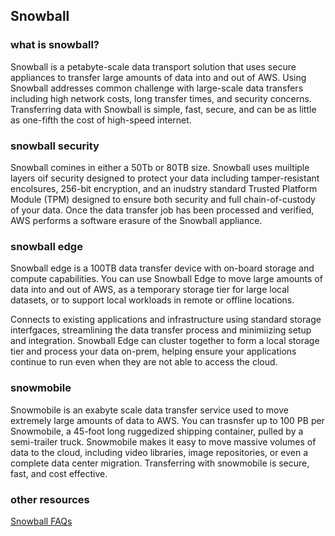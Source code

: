 ## Snowball
### what is snowball?
Snowball is a petabyte-scale data transport solution that uses secure appliances to transfer large amounts of data into and out of AWS.  Using Snowball addresses common challenge with large-scale data transfers including high network costs, long transfer times, and security concerns.  Transferring data with Snowball is simple, fast, secure, and can be as little as one-fifth the cost of high-speed internet.

### snowball security
Snowball comines in either a 50Tb or 80TB size.  Snowball uses muiltiple layers oif security designed to protect your data including tamper-resistant encolsures, 256-bit encryption, and an inudstry standard Trusted Platform Module (TPM) designed to ensure both security and full chain-of-custody of your data.  Once the data transfer job has been processed and verified, AWS performs a software erasure of the Snowball appliance.

### snowball edge
Snowball edge is a 100TB data transfer device with on-board storage and compute capabilities.  You can use Snowball Edge to move large amounts of data into and out of AWS, as a temporary storage tier for large local datasets, or to support local workloads in remote or offline locations. 

Connects to existing applications and infrastructure using standard storage interfgaces, streamlining the data transfer process and minimiizing setup and integration.  Snowball Edge can cluster together to form a local storage tier and process your data on-prem, helping ensure your applications continue to run even when they are not able to access the cloud.

### snowmobile
Snowmobile is an exabyte scale data transfer service used to move extremely large amounts of data to AWS.  You can trasnsfer up to 100 PB per Snowmobile, a 45-foot long ruggedized shipping container, pulled by a semi-trailer truck.  Snowmobile makes it easy to move massive volumes of data to the cloud, including video libraries, image repositories, or even a complete data center migration.  Transferring with snowmobile is secure, fast, and cost effective.

### other resources
[Snowball FAQs](https://aws.amazon.com/snowball/faqs/)
